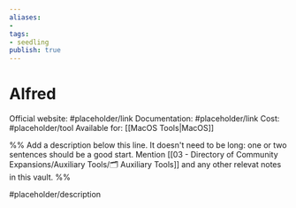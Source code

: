 ```yaml
---
aliases: 
- 
tags:
- seedling
publish: true
---
```


# Alfred

Official website: #placeholder/link 
Documentation: #placeholder/link 
Cost: #placeholder/tool
Available for: [[MacOS Tools|MacOS]]

%% Add a description below this line. It doesn't need to be long: one or two sentences should be a good start. Mention [[03 - Directory of Community Expansions/Auxiliary Tools/🗂️ Auxiliary Tools]] and any other relevat notes in this vault. %%

#placeholder/description 
